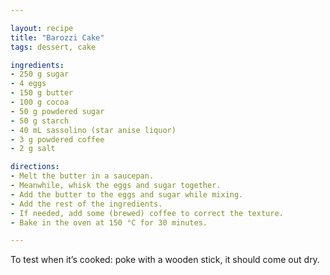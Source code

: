 ```yaml
---

layout: recipe
title: "Barozzi Cake"
tags: dessert, cake

ingredients:
- 250 g sugar
- 4 eggs
- 150 g butter
- 100 g cocoa
- 50 g powdered sugar
- 50 g starch
- 40 mL sassolino (star anise liquor)
- 3 g powdered coffee
- 2 g salt

directions:
- Melt the butter in a saucepan.
- Meanwhile, whisk the eggs and sugar together.
- Add the butter to the eggs and sugar while mixing.
- Add the rest of the ingredients.
- If needed, add some (brewed) coffee to correct the texture.
- Bake in the oven at 150 °C for 30 minutes.

---
```


To test when it’s cooked: poke with a wooden stick, it should come out dry.
